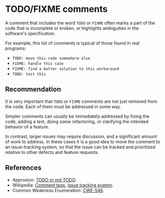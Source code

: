 # TODO/FIXME comments
A comment that includes the word `TODO` or `FIXME` often marks a part of the code that is incomplete or broken, or highlights ambiguities in the software's specification.

For example, this list of comments is typical of those found in real programs:

* `TODO: move this code somewhere else`
* `FIXME: handle this case`
* `FIXME: find a better solution to this workaround`
* `TODO: test this`

## Recommendation
It is very important that `TODO` or `FIXME` comments are not just removed from the code. Each of them must be addressed in some way.

Simpler comments can usually be immediately addressed by fixing the code, adding a test, doing some refactoring, or clarifying the intended behavior of a feature.

In contrast, larger issues may require discussion, and a significant amount of work to address. In these cases it is a good idea to move the comment to an issue-tracking system, so that the issue can be tracked and prioritized relative to other defects and feature requests.


## References
* Approxion: [TODO or not TODO](http://www.approxion.com/?p=39).
* Wikipedia: [Comment tags](http://en.wikipedia.org/wiki/Comment_%28computer_programming%29#Tags), [Issue tracking system](http://en.wikipedia.org/wiki/Issue_tracking_system).
* Common Weakness Enumeration: [CWE-546](https://cwe.mitre.org/data/definitions/546.html).
